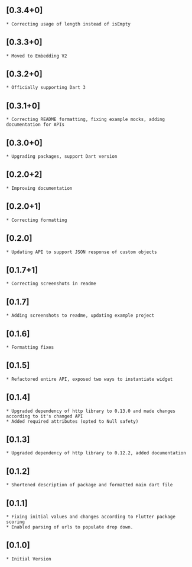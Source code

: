 ## [0.3.4+0]
    * Correcting usage of length instead of isEmpty

## [0.3.3+0]
    * Moved to Embedding V2

## [0.3.2+0]
    * Officially supporting Dart 3

## [0.3.1+0]
    * Correcting README formatting, fixing example mocks, adding documentation for APIs

## [0.3.0+0]
    * Upgrading packages, support Dart version

## [0.2.0+2]
    * Improving documentation

## [0.2.0+1]
    * Correcting formatting

## [0.2.0]
    * Updating API to support JSON response of custom objects

## [0.1.7+1]
    * Correcting screenshots in readme

## [0.1.7]
    * Adding screenshots to readme, updating example project

## [0.1.6]
    * Formatting fixes

## [0.1.5]
    * Refactored entire API, exposed two ways to instantiate widget

## [0.1.4]
    * Upgraded dependency of http library to 0.13.0 and made changes according to it's changed API
    * Added required attributes (opted to Null safety)

## [0.1.3]
    * Upgraded dependency of http library to 0.12.2, added documentation

## [0.1.2]
    * Shortened description of package and formatted main dart file

## [0.1.1]
    * Fixing initial values and changes according to Flutter package scoring
    * Enabled parsing of urls to populate drop down.

## [0.1.0]
    * Initial Version